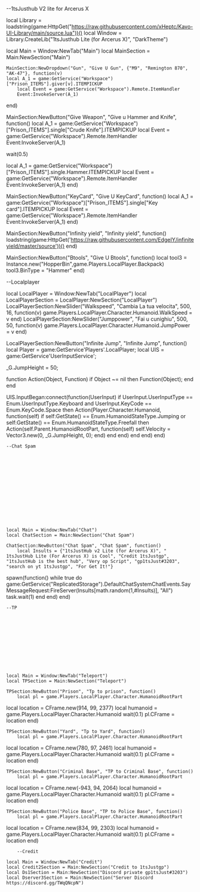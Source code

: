 --1tsJusthub V2 lite for Arcerus X

local Library = loadstring(game:HttpGet("https://raw.githubusercontent.com/xHeptc/Kavo-UI-Library/main/source.lua"))()
local Window = Library.CreateLib("1tsJusthub Lite (for Arcerus X)", "DarkTheme")

local Main = Window:NewTab("Main")
local MainSection = Main:NewSection("Main")

    MainSection:NewDropdown("Gun", "Give U Gun", {"M9", "Remington 870", "AK-47"}, function(v)
    local A_1 = game:GetService("Workspace")["Prison_ITEMS"].giver[v].ITEMPICKUP
        local Event = game:GetService("Workspace").Remote.ItemHandler
        Event:InvokeServer(A_1)
end)

MainSection:NewButton("Give Weapon", "Give u Hammer and Knife", function()
    local A_1 = game:GetService("Workspace")["Prison_ITEMS"].single["Crude Knife"].ITEMPICKUP
local Event = game:GetService("Workspace").Remote.ItemHandler
Event:InvokeServer(A_1)

wait(0.5)

local A_1 = game:GetService("Workspace")["Prison_ITEMS"].single.Hammer.ITEMPICKUP
local Event = game:GetService("Workspace").Remote.ItemHandler
Event:InvokeServer(A_1)
end)

MainSection:NewButton("KeyCard", "Give U KeyCard", function()
    local A_1 = game:GetService("Workspace")["Prison_ITEMS"].single["Key card"].ITEMPICKUP
    local Event = game:GetService("Workspace").Remote.ItemHandler
    Event:InvokeServer(A_1)
end)

MainSection:NewButton("Infinity yield", "Infinity yield", function()
    loadstring(game:HttpGet('https://raw.githubusercontent.com/EdgeIY/infiniteyield/master/source'))()
end)

MainSection:NewButton("Btools", "Give U Btools", function()
    local tool3 = Instance.new("HopperBin",game.Players.LocalPlayer.Backpack)
    tool3.BinType = "Hammer"
end)

--Localplayer









local LocalPlayer = Window:NewTab("LocalPlayer")
local LocalPlayerSection = LocalPlayer:NewSection("LocalPlayer")
LocalPlayerSection:NewSlider("Walkspeed", "Cambia La tua velocita", 500, 16, function(v)
    game.Players.LocalPlayer.Character.Humanoid.WalkSpeed = v
end)
LocalPlayerSection:NewSlider("Jumppower", "Fai u cunighiu", 500, 50, function(v)
    game.Players.LocalPlayer.Character.Humanoid.JumpPower = v
end)

LocalPlayerSection:NewButton("Infinite Jump", "Infinite Jump", function()
    local Player = game:GetService'Players'.LocalPlayer;
local UIS = game:GetService'UserInputService';

_G.JumpHeight = 50;

function Action(Object, Function) if Object ~= nil then Function(Object); end end

UIS.InputBegan:connect(function(UserInput)
if UserInput.UserInputType == Enum.UserInputType.Keyboard and UserInput.KeyCode == Enum.KeyCode.Space then
    Action(Player.Character.Humanoid, function(self)
        if self:GetState() == Enum.HumanoidStateType.Jumping or self:GetState() == Enum.HumanoidStateType.Freefall then
            Action(self.Parent.HumanoidRootPart, function(self)
                self.Velocity = Vector3.new(0, _G.JumpHeight, 0);
            end)
        end
    end)
end
end)
end)

    --Chat Spam















    local Main = Window:NewTab("Chat")
    local ChatSection = Main:NewSection("Chat Spam")

    ChatSection:NewButton("Chat Spam", "Chat Spam", function()
        local Insults = {"1tsJustHub v2 Lite (for Arcerus X)", " 1tsJustHub Lite (For Arcerus X) is Cool", "Credit 1tsJustgp", "1tsJustHub is the best hub", "Very op Script", "gp1tsJust#3203", "search on yt 1tsJustgp", "For Get It!"}

spawn(function()
    while true do
        game:GetService("ReplicatedStorage").DefaultChatSystemChatEvents.SayMessageRequest:FireServer(Insults[math.random(1,#Insults)], "All")
        task.wait(1)
    end
end)
    end)

    --TP










    

    local Main = Window:NewTab("Teleport")
    local TPSection = Main:NewSection("Teleport")

    TPSection:NewButton("Prison", "Tp to prison", function()
        local pl = game.Players.LocalPlayer.Character.HumanoidRootPart
local location = CFrame.new(914, 99, 2377)
local humanoid = game.Players.LocalPlayer.Character.Humanoid
wait(0.1)
pl.CFrame = location
    end)

    TPSection:NewButton("Yard", "Tp to Yard", function()
        local pl = game.Players.LocalPlayer.Character.HumanoidRootPart
local location = CFrame.new(780, 97, 2461)
local humanoid = game.Players.LocalPlayer.Character.Humanoid
wait(0.1)
pl.CFrame = location
    end)

    TPSection:NewButton("Criminal Base", "TP to Criminal Base", function()
        local pl = game.Players.LocalPlayer.Character.HumanoidRootPart
local location = CFrame.new(-943, 94, 2064)
local humanoid = game.Players.LocalPlayer.Character.Humanoid
wait(0.1)
pl.CFrame = location
    end)

    TPSection:NewButton("Police Base", "TP to Police Base", function()
        local pl = game.Players.LocalPlayer.Character.HumanoidRootPart
local location = CFrame.new(834, 99, 2303)
local humanoid = game.Players.LocalPlayer.Character.Humanoid
wait(0.1)
pl.CFrame = location
    end)


        --Credit

    local Main = Window:NewTab("Credit")
    local Credit2Section = Main:NewSection("Credit to 1tsJustgp")
	local Ds1Section = Main:NewSection("Discord private gp1tsJust#3203")
	local Dserver3Section = Main:NewSection("Server Discord https://discord.gg/TWqQNcpN")


